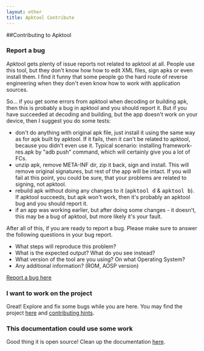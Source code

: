 ```yaml
---
layout: other
title: Apktool Contribute
---
```


##Contributing to Apktool

### Report a bug
Apktool gets plenty of issue reports not related to apktool at all. People use this tool, but they don't know how how to edit XML files, sign apks or even install them.
I find it funny that some people go the hard route of reverse engineering when they don't even know how to work with application sources.

So... if you get some errors from apktool when decoding or building apk, then this is probably a bug in apktool and you should report it.
But if you have succeeded at decoding and building, but the app doesn't work on your device, then I suggest you do some tests:

 * don't do anything with original apk file, just install it using the same way as for apk built by apktool. If it fails, then it can't be related to apktool, because you didn't even use it. Typical scenario: installing framework-res.apk by "adb push" command, which will certainly give you a lot of FCs.
 * unzip apk, remove META-INF dir, zip it back, sign and install. This will remove original signatures, but rest of the app will be intact. If you will fail at this point, you could be sure, that your problems are related to signing, not apktool.
 * rebuild apk without doing any changes to it (<kbd>apktool d</kbd> & <kbd>apktool b</kbd>). If apktool succeeds, but apk won't work, then it's probably an apktool bug and you should report it.
 * if an app was working earlier, but after doing some changes - it doesn't, this may be a bug of apktool, but more likely it's your fault.
 
After all of this, if you are ready to report a bug. Please make sure to answer the following questions in your bug report.

 * What steps will reproduce this problem?
 * What is the expected output? What do you see instead?
 * What version of the tool are you using? On what Operating System?
 * Any additional information? (ROM, AOSP version)
 
[Report a bug here](https://github.com/iBotPeaches/Apktool/issues/new)

### I want to work on the project
Great! Explore and fix some bugs while you are here. You may find the project [here](https://github.com/iBotPeaches/Apktool) and [contributing hints](https://github.com/iBotPeaches/Apktool/blob/master/CONTRIBUTING.md).

### This documentation could use some work
Good thing it is open source! Clean up the documentation [here](https://github.com/iBotPeaches/Apktool/tree/gh-pages).